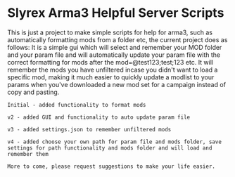 # Slyrex Arma3 Helpful Server Scripts
 This is just a project to make simple scripts for help for arma3, such as automatically formatting mods from a folder etc, the current project does as follows:
 It is a simple gui which will select and remember your MOD folder and your param file and will automatically update your param file with the correct formatting for mods after the mod=@test123;test;123 etc.
    It will remember the mods you have unfiltered incase you didn't want to load a specific mod, making it much easier to quickly update a modlist to your params when you've downloaded a new mod set for a campaign instead of copy and pasting.


    Initial - added functionality to format mods

    v2 - added GUI and functionality to auto update param file

    v3 - added settings.json to remember unfiltered mods

    v4 - added choose your own path for param file and mods folder, save settings for path functionality and mods folder and will load and remember them

    More to come, please request suggestions to make your life easier.